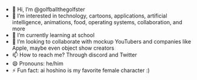 - 👋 Hi, I’m @golfballthegolfster
- 👀 I’m interested in technology, cartoons, applications, artificial intelligence, animations, food, operating systems, collaboration, and more
- 🌱 I’m currently learning at school
- 💞️ I’m looking to collaborate with mockup YouTubers and companies like Apple, maybe even object show creators
- 📫 How to reach me? Through discord and Twitter
- 😄 Pronouns: he/him
- ⚡ Fun fact: ai hoshino is my favorite female character :)

<!---
golfballthegolfster/golfballthegolfster is a ✨ special ✨ repository because its `README.md` (this file) appears on your GitHub profile.
You can click the Preview link to take a look at your changes.
--->
